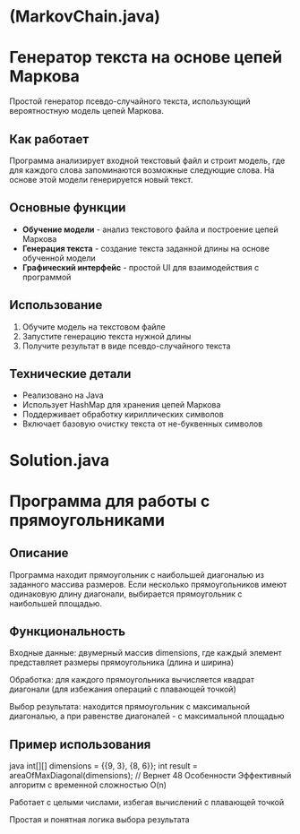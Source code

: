 
# (MarkovChain.java)
# Генератор текста на основе цепей Маркова

Простой генератор псевдо-случайного текста, использующий вероятностную модель цепей Маркова.

## Как работает

Программа анализирует входной текстовый файл и строит модель, где для каждого слова запоминаются возможные следующие слова. На основе этой модели генерируется новый текст.

## Основные функции

- **Обучение модели** - анализ текстового файла и построение цепей Маркова
- **Генерация текста** - создание текста заданной длины на основе обученной модели
- **Графический интерфейс** - простой UI для взаимодействия с программой

## Использование

1. Обучите модель на текстовом файле
2. Запустите генерацию текста нужной длины
3. Получите результат в виде псевдо-случайного текста

## Технические детали

- Реализовано на Java
- Использует HashMap для хранения цепей Маркова
- Поддерживает обработку кириллических символов
- Включает базовую очистку текста от не-буквенных символов

# Solution.java

# Программа для работы с прямоугольниками

## Описание
Программа находит прямоугольник с наибольшей диагональю из заданного массива размеров. Если несколько прямоугольников имеют одинаковую длину диагонали, выбирается прямоугольник с наибольшей площадью.

## Функциональность
Входные данные: двумерный массив dimensions, где каждый элемент представляет размеры прямоугольника (длина и ширина)

Обработка: для каждого прямоугольника вычисляется квадрат диагонали (для избежания операций с плавающей точкой)

Выбор результата: находится прямоугольник с максимальной диагональю, а при равенстве диагоналей - с максимальной площадью

## Пример использования
java
int[][] dimensions = {{9, 3}, {8, 6}};
int result = areaOfMaxDiagonal(dimensions); // Вернет 48
Особенности
Эффективный алгоритм с временной сложностью O(n)

Работает с целыми числами, избегая вычислений с плавающей точкой

Простая и понятная логика выбора результата


